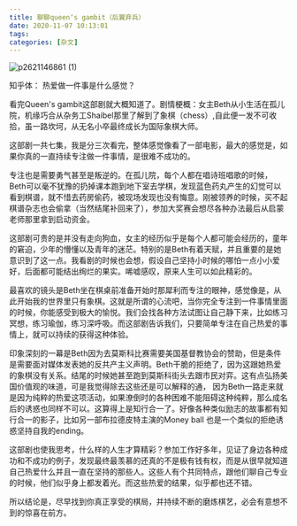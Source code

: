 ```yaml
---
title: 聊聊queen‘s gambit（后翼弃兵）
date: 2020-11-07 10:13:01
tags:
categories: [杂文]
---
```


![p2621146861 (1)](https://user-images.githubusercontent.com/1400357/98440334-14e93600-20f0-11eb-9067-685f0caf2b30.jpg)

知乎体： 热爱做一件事是什么感觉？

<!--more-->

看完Queen's gambit这部剧就大概知道了。剧情梗概：女主Beth从小生活在孤儿院，机缘巧合从杂务工Shaibel那里了解到了象棋（chess）,自此便一发不可收拾，虽一路坎坷，从无名小卒最终成长为国际象棋大师。

这部剧一共七集，我是分三次看完，整体感觉像看了一部电影，最大的感觉是，如果你真的一直持续专注做一件事情，是很难不成功的。

专注也是需要勇气甚至是叛逆的。在孤儿院，每个人都在唱诗班唱歌的时候，Beth可以毫不犹豫的扔掉课本跑到地下室去学棋，发现蓝色药丸产生的幻觉可以看到棋谱，就不惜去药房偷药，被现场发现也没有悔意。刚被领养的时候，买不起棋谱杂志也会偷拿（当然结尾补回来了），参加大奖赛会想尽各种办法最后从启蒙老师那里拿到启动资金。

这部剧可贵的是并没有走向狗血，女主的经历似乎是每个人都可能会经历的，童年的窘迫，少年的懵懂以及青年的迷茫。特别的是Beth有着天赋，并且重要的是她意识到了这一点。我看剧的时候也会想，假设自己坚持小时候的哪怕一点小小爱好，后面都可能结出绚烂的果实。唏嘘感叹，原来人生可以如此精彩的。

最喜欢的镜头是Beth坐在棋桌前准备开始时那犀利而专注的眼神，感觉像是，从此开始我的世界里只有象棋。这就是所谓的心流吧，当你完全专注到一件事情里面的时候，你能感受到极大的愉悦。我们会找各种方法试图让自己静下来，比如练习冥想，练习瑜伽，练习深呼吸。而这部剧告诉我们，只要简单专注在自己热爱的事情上，就可以持续的获得这种体验。

印象深刻的一幕是Beth因为去莫斯科比赛需要美国基督教协会的赞助，但是条件是需要面对媒体发表她的反共产主义声明。Beth干脆的拒绝了，因为这跟她热爱的象棋没有关系。结尾的时候她甚至跑到莫斯科街头去跟市民对弈。这有点弘扬美国价值观的味道，可是我觉得除去这些还是可以解释的通， 因为Beth一路走来就是因为纯粹的热爱这项活动，如果潦倒时的各种困难不能阻碍这种纯粹，那么成名后的诱惑也同样不可以。这算得上是知行合一了。好像各种类似励志的故事都有知行合一的影子，比如另一部布拉德皮特主演的Money ball 也是一个类似的拒绝诱惑坚持自我的ending。

这部剧也使我思考，什么样的人生才算精彩？参加工作好多年，见证了身边各种成功和不成功的例子，发现最终最羡慕的还真的不是极有钱有权，而是从很早就知道自己热爱什么并且一直在坚持的那些人。这些人有个共同特点，跟他们聊自己专业的时候，他们似乎身上都发着光。而这些热爱的结果，似乎都也还不错。

所以结论是，尽早找到你真正享受的棋局，并持续不断的磨炼棋艺，必会有意想不到的惊喜在前方。







